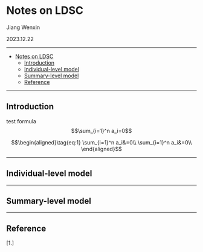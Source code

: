 <!-- title page -->
# Notes on LDSC

Jiang Wenxin

2023.12.22

--------------------
<!-- toc -->
- [Notes on LDSC](#notes-on-ldsc)
  - [Introduction](#introduction)
  - [Individual-level model](#individual-level-model)
  - [Summary-level model](#summary-level-model)
  - [Reference](#reference)

--------------------

## Introduction

test formula $\label{eq:1}$
$$\sum_{i=1}^n a_i=0$$

$$\begin{aligned}\tag{eq:1}
\sum_{i=1}^n a_i&=0\\
\sum_{i=1}^n a_i&=0\\
\end{aligned}$$

--------------------

## Individual-level model

--------------------

## Summary-level model

--------------------

## Reference

[1.]
